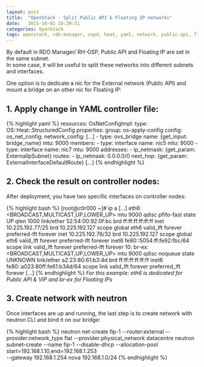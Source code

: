 ```yaml
---
layout: post
title:  "OpenStack - Split Public API & Floating IP networks"
date:   2015-10-02 10:30:51
categories: OpenStack
tags: openstack, rdo-manager, ospd, heat, yaml, network, public-api, floating-ip
---
```

By default in RDO Manager/ RH-OSP, Public API and Floating IP are set in the same subnet.   
In some case, it will be useful to split these networks into different subnets and interfaces.   
<!--excerpt-->
One option is to dedicate a nic for the External network (Public API) and mount a bridge on an other nic for Floating IP:    

## 1. Apply change in YAML controller file:

{% highlight yaml %}
resources:
  OsNetConfigImpl:
    type: OS::Heat::StructuredConfig
    properties:
      group: os-apply-config
      config:
        os_net_config:
          network_config:
          [...]
          - type: ovs_bridge
            name: {get_input: bridge_name}
            mtu: 9000
            members:
             - type: interface
               name: nic5
               mtu: 9000
          - type: interface
            name: nic7
            mtu: 9000
            addresses:
             - ip_netmask: {get_param: ExternalIpSubnet}
            routes:
             - ip_netmask: 0.0.0.0/0
               next_hop: {get_param: ExternalInterfaceDefaultRoute}
            [...]
{% endhighlight %}

## 2. Check the result on controller nodes:

After deployment, you have two specific interfaces on controller nodes:    

{% highlight bash %}
[root@ctlr000 ~]# ip a
[...]
eth6: <BROADCAST,MULTICAST,UP,LOWER_UP> mtu 9000 qdisc pfifo-fast state UP qlen 1000
    link/ether 52:54:00:92:0f:bc brd ff:ff:ff:ff:ff:ff
    inet 10.225.192.77/25 brd 10.225.192.127 scope global eth6
       valid_lft forever preferred-lft forever
    inet 10.225.192.76/32 brd 10.225.192.127 scope global eth6
       valid_lft forever preferred-lft forever
    inet6 fe80::5054:ff:fe92:fbc/64 scope link
       valid_lft forever preferred-lft forever
10: br-ex: <BROADCAST,MULTICAST,UP,LOWER_UP> mtu 9000 qdisc noqueue state UNKNOWN
    link/ether a2:23:80:61:b3:4d brd ff:ff:ff:ff:ff:ff
    inet6 fe80::a023:80ff:fe61:b34d/64 scope link
       valid_lft forever preferred_lft forever
[...]
{% endhighlight %}
_For this example: eth6 is dedicated for Public API & VIP and br-ex for Floating IPs_    

## 3. Create network with neutron

Once interfaces are up and running, the last step is to create network with neutron CLI and bind it on our bridge:    

{% highlight bash %}
neutron net-create fip-1 --router:external --provider:network_type flat 
--provider:physical_network datacentre
neutron subnet-create --name fip-1 --disable-dhcp --allocation-pool start=192.168.1.10,end=192.168.1.253 \
 --gateway 192.168.1.254 nova 192.168.1.0/24
{% endhighlight %}


